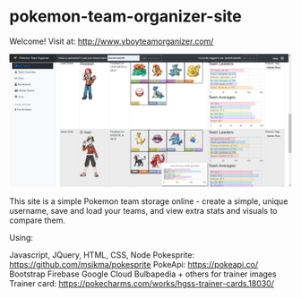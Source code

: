 # pokemon-team-organizer-site

Welcome! Visit at: http://www.yboyteamorganizer.com/

![Sample Picture](site-preview.png)

This site is a simple Pokemon team storage online - create a simple, unique username, save and load your teams, and view extra stats and visuals to compare them. 

Using: 

Javascript, JQuery, HTML, CSS, Node
Pokesprite: https://github.com/msikma/pokesprite
PokeApi: https://pokeapi.co/
Bootstrap
Firebase
Google Cloud
Bulbapedia + others for trainer images
Trainer card: https://pokecharms.com/works/hgss-trainer-cards.18030/
